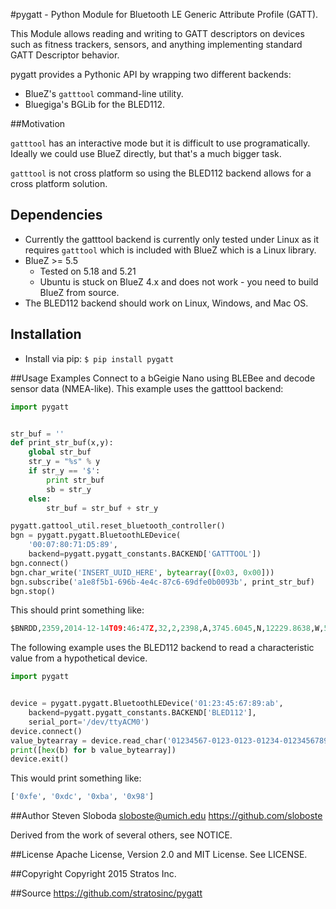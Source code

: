 #pygatt - Python Module for Bluetooth LE Generic Attribute Profile (GATT).

This Module allows reading and writing to GATT descriptors on devices such as
fitness trackers, sensors, and anything implementing standard GATT Descriptor behavior.

pygatt provides a Pythonic API by wrapping two different backends:
* BlueZ's `gatttool` command-line utility.
* Bluegiga's BGLib for the BLED112.


##Motivation

`gatttool` has an interactive mode but it is difficult to use programatically.
Ideally we could use BlueZ directly, but that's a much bigger task.

`gatttool` is not cross platform so using the BLED112 backend allows for a cross platform solution.


## Dependencies
* Currently the gatttool backend is currently only tested under Linux as it requires `gatttool` which is included with BlueZ which is a Linux library.
* BlueZ >= 5.5
    * Tested on 5.18 and 5.21
    * Ubuntu is stuck on BlueZ 4.x and does not work - you need to build BlueZ
      from source.
* The BLED112 backend should work on Linux, Windows, and Mac OS.


## Installation
* Install via pip: `$ pip install pygatt`


##Usage Examples
Connect to a bGeigie Nano using BLEBee and decode sensor data (NMEA-like). This example uses the gatttool backend:

```python
import pygatt


str_buf = ''
def print_str_buf(x,y):
    global str_buf
    str_y = "%s" % y
    if str_y == '$':
        print str_buf
        sb = str_y
    else:
        str_buf = str_buf + str_y

pygatt.gattool_util.reset_bluetooth_controller()
bgn = pygatt.pygatt.BluetoothLEDevice(
    '00:07:80:71:D5:89',
    backend=pygatt.pygatt_constants.BACKEND['GATTTOOL'])
bgn.connect()
bgn.char_write('INSERT_UUID_HERE', bytearray([0x03, 0x00]))
bgn.subscribe('a1e8f5b1-696b-4e4c-87c6-69dfe0b0093b', print_str_buf)
bgn.stop()
```
This should print something like:
```python
$BNRDD,2359,2014-12-14T09:46:47Z,32,2,2398,A,3745.6045,N,12229.8638,W,50.40,A,8,87*5B
```
The following example uses the BLED112 backend to read a characteristic value from a hypothetical device.

```python
import pygatt


device = pygatt.pygatt.BluetoothLEDevice('01:23:45:67:89:ab',
    backend=pygatt.pygatt_constants.BACKEND['BLED112'],
    serial_port='/dev/ttyACM0')
device.connect()
value_bytearray = device.read_char('01234567-0123-0123-01234-0123456789ab')
print([hex(b) for b value_bytearray])
device.exit()
```
This would print something like:
```python
['0xfe', '0xdc', '0xba', '0x98']
```

##Author
Steven Sloboda <sloboste@umich.edu> https://github.com/sloboste

Derived from the work of several others, see NOTICE.


##License
Apache License, Version 2.0 and MIT License. See LICENSE.


##Copyright
Copyright 2015 Stratos Inc.


##Source
https://github.com/stratosinc/pygatt
